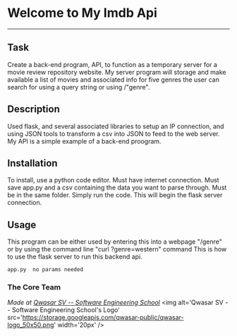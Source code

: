 # Welcome to My Imdb Api
***

## Task
Create a back-end program, API, to function as a temporary server
for a movie review repository website. My server program will storage
and make available a list of movies and associated info for five genres
the user can search for using a query string or using /"genre". 

## Description
Used flask, and several associated libraries to setup an IP connection, and 
using JSON tools to transform a csv into JSON to feed to the web server. 
My API is a simple example of a back-end proogram.

## Installation
To install, use a python code editor. Must have internet connection. Must save 
app.py and a csv containing the data you want to parse through.
Must be in the same folder. Simply run the code. This will begin the flask server connection.


## Usage

This program can be either used by entering this into a webpage "/genre" or by using the command line "curl ?genre=western" command
This is how to use the flask server to run this backend api.
```
app.py  no params needed
```

### The Core Team


<span><i>Made at <a href='https://qwasar.io'>Qwasar SV -- Software Engineering School</a></i></span>
<span><img alt='Qwasar SV -- Software Engineering School's Logo' src='https://storage.googleapis.com/qwasar-public/qwasar-logo_50x50.png' width='20px' /></span>
